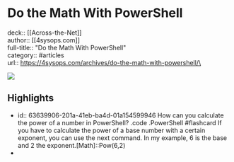 # Do the Math With PowerShell

deck:: [[Across-the-Net]]\
author:: [[4sysops.com]]\
full-title:: "Do the Math With PowerShell"\
category:: #articles\
url:: https://4sysops.com/archives/do-the-math-with-powershell/\

![](https://readwise-assets.s3.amazonaws.com/static/images/article0.00998d930354.png)
## Highlights
- id:: 63639906-201a-41eb-ba4d-01a154599946
   How can you calculate the power of a number in PowerShell? .code .PowerShell #flashcard 
    If you have to calculate the power of a base number with a certain exponent, you can use the next command. In my example, 6 is the base and 2 the exponent.[Math]::Pow(6,2)
-